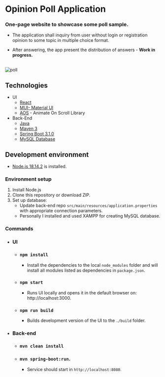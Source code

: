 # Opinion Poll Application
### One-page website to showcase some poll sample. 
- The application shall inquiry from user without login or registration opinion to some topic in multiple choice format. 

- After answering, the app present the distribution of answers - <b> Work in progress. </b>
</br></br>

![poll](https://github.com/JoeClos/poll-app/assets/89244648/44a412ca-1075-42b2-a496-9bfb3cfdb47b)


## Technologies
 * UI
   - [React ](https://react.dev/)
   - [MUI- Material UI](https://mui.com/material-ui/getting-started/overview/)
   - [AOS](https://michalsnik.github.io/aos/) - Animate On Scroll Library
 * Back-End
   - [Java](https://www.java.com/en/download/)
   - [Maven 3](https://maven.apache.org/)
   - [Spring Boot 3.1.0](https://spring.io/projects/spring-boot) 
   - [MySQL Database](https://www.javatpoint.com/creating-mysql-database-with-xampp)

## Development environment
- [Node.js 18.14.2](https://nodejs.org/en) is installed.
### Environment setup
1. Install Node.js
2. Clone this repository or download ZIP. 
3. Set up database:
   - Update back-end repo `src/main/resources/application.properties` with appropriate connection parameters. 
   - Personally I installed and used XAMPP for creating MySQL database.

### Commands
- ### UI
  - ### `npm install`
    - Install the dependencies to the local `node_modules` folder and will install all modules listed as dependencies in `package.json`.
  - ### `npm start`
    - Runs UI locally and opens it in the default browser on: http://localhost:3000.
  - ### `npm run build`
    - Builds development version of the UI to the `./build` folder.
- ### Back-end
  - ### `mvn clean install`
  - ### `mvn spring-boot:run`. 
    - Service should start in `http://localhost:8080`.
